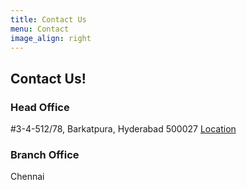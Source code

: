 ```yaml
---
title: Contact Us
menu: Contact
image_align: right
---
```


## **Contact** Us!

### Head Office ###

#3-4-512/78, Barkatpura,
Hyderabad 500027
[Location](https://goo.gl/maps/2ffQegf21bKp9Tmy7)

### Branch Office ###

Chennai